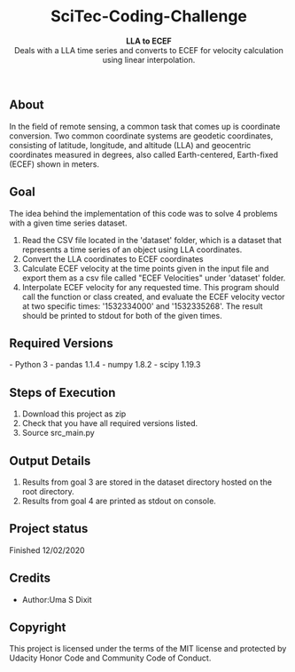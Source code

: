 <h1 align="center">SciTec-Coding-Challenge</h1>
<p align="center"><strong>LLA to ECEF</strong>
<br>Deals with a LLA time series and converts to ECEF for velocity calculation using linear interpolation.</p>
<br/>
<h2>About</h2>
  In the field of remote sensing, a common task that comes up is coordinate conversion. Two common coordinate systems are geodetic coordinates, consisting of     latitude, longitude, and altitude (LLA) and geocentric coordinates measured in degrees, also called Earth-centered, Earth-fixed (ECEF) shown in meters.

<h2>Goal</h2>
The idea behind the implementation of this code was to solve 4 problems with a given time series dataset.

1. Read the CSV file located in the 'dataset' folder, which is a dataset that represents a time series of an object using LLA coordinates. 
2. Convert the LLA coordinates to ECEF coordinates
3. Calculate ECEF velocity at the time points given in the input file and export them as a csv file called "ECEF Velocities" under 'dataset' folder.
4. Interpolate ECEF velocity for any requested time. This program should call the function or class created, and evaluate the ECEF velocity vector at two specific times: '1532334000' and '1532335268'. The result should be printed to stdout for both of the given times. 

<h2>Required Versions</h2>
- Python 3
- pandas 1.1.4
- numpy 1.8.2
- scipy 1.19.3

<h2>Steps of Execution</h2>

1. Download this project as zip
2. Check that you have all required versions listed. 
3. Source src_main.py

<h2>Output Details</h2>

1. Results from goal 3 are stored in the dataset directory hosted on the root directory. 
2. Results from goal 4 are printed as stdout on console.

<h2>Project status</h2>
Finished 12/02/2020

<h2>Credits</h2>

- Author:Uma S Dixit

<h2>Copyright</h2>
This project is licensed under the terms of the MIT license and protected by Udacity Honor Code and Community Code of Conduct.
